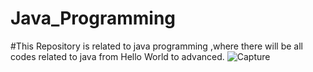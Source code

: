 # Java_Programming
#This Repository is related to java programming ,where there will be all codes related to java from Hello World  to advanced.
![Capture](https://user-images.githubusercontent.com/64547645/91187514-e32a1b00-e70d-11ea-8c69-6c6943f61fd6.PNG)
